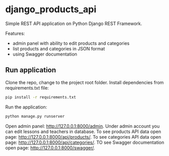 # django_products_api


Simple REST API application on Python Django REST Framework.

Features:
- admin panel with ability to edit products and categories
- list products and categories in JSON format
- using Swagger documentation

## Run application
Clone the repo, change to the project root folder. Install dependencies from requirements.txt file:

```bash
pip install -r requirements.txt
```
Run the application:
```bash
python manage.py runserver
```

Open admin panel: http://127.0.0.1:8000/admin. Under admin account you can edit lessons and teachers in database. 
To see products API data open page:  http://127.0.0.1:8000/api/products/.
To see categories API data open page:  http://127.0.0.1:8000/api/categories/.
TO see Swagger documentation open page: http://127.0.0.1:8000/swagger/.
